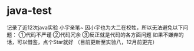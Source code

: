 # java-test
记录了近12次java实验
小宇亲笔~
因小宇也为大二在校牲，所以无法避免以下问题：
①代码不严谨
②代码冗余
③反正就是代码的各方面问题
如果不嫌弃的话，可以借鉴，点个Star就好
（目前更新至实验八，12月前更完）

